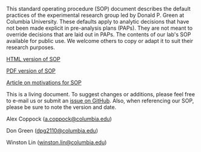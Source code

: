 <!-- README.md is generated from README.Rmd. Please edit that file -->
This standard operating procedure (SOP) document describes the default practices of the experimental research group led by Donald P. Green at Columbia University. These defaults apply to analytic decisions that have not been made explicit in pre-analysis plans (PAPs). They are not meant to override decisions that are laid out in PAPs. The contents of our lab's SOP available for public use. We welcome others to copy or adapt it to suit their research purposes.

[HTML version of SOP](http://htmlpreview.github.io/?https://github.com/acoppock/Green-Lab-SOP/blob/master/Green_Lab_SOP.html)

[PDF version of SOP](https://github.com/acoppock/Green-Lab-SOP/raw/master/Green_Lab_SOP.pdf)

[Article on motivations for SOP](http://www.columbia.edu/~wl2513/sop-safety-net.pdf)

This is a living document. To suggest changes or additions, please feel free to e-mail us or submit an [issue on GitHub](https://github.com/acoppock/Green-Lab-SOP/issues). Also, when referencing our SOP, please be sure to note the version and date.

Alex Coppock (<a.coppock@columbia.edu>)

Don Green (<dpg2110@columbia.edu>)

Winston Lin (<winston.lin@columbia.edu>)
